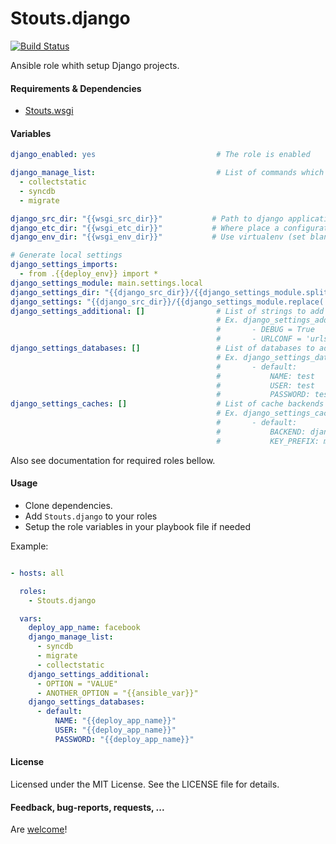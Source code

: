 Stouts.django
=============

[![Build Status](https://travis-ci.org/Stouts/Stouts.django.png)](https://travis-ci.org/Stouts/Stouts.django)

Ansible role whith setup Django projects.


#### Requirements & Dependencies

- [Stouts.wsgi](https://github.com/Stouts/Stouts.wsgi)


#### Variables

```yaml
django_enabled: yes                           # The role is enabled

django_manage_list:                           # List of commands which will be executed
  - collectstatic
  - syncdb
  - migrate

django_src_dir: "{{wsgi_src_dir}}"           # Path to django application
django_etc_dir: "{{wsgi_etc_dir}}"           # Where place a configuration files
django_env_dir: "{{wsgi_env_dir}}"           # Use virtualenv (set blank "" to disable)

# Generate local settings
django_settings_imports:
  - from .{{deploy_env}} import *
django_settings_module: main.settings.local
django_settings_dir: "{{django_src_dir}}/{{django_settings_module.split('.')[:-1]|join('/')}}"
django_settings: "{{django_src_dir}}/{{django_settings_module.replace('.', '/')}}.py"
django_settings_additional: []                # List of strings to add Django settings
                                              # Ex. django_settings_additional:
                                              #       - DEBUG = True
                                              #       - URLCONF = 'urls'
django_settings_databases: []                 # List of databases to add Django settings
                                              # Ex. django_settings_databases:
                                              #       - default:
                                              #           NAME: test
                                              #           USER: test
                                              #           PASSWORD: test
django_settings_caches: []                    # List of cache backends to add Django settings
                                              # Ex. django_settings_caches:
                                              #       - default:
                                              #           BACKEND: django.core.cache.backends.locmem.LocMemCache
                                              #           KEY_PREFIX: my_own_prefix
```

Also see documentation for required roles bellow.


#### Usage

* Clone dependencies.
* Add `Stouts.django` to your roles
* Setup the role variables in your playbook file if needed

Example:

```yaml

- hosts: all

  roles:
    - Stouts.django

  vars:
    deploy_app_name: facebook
    django_manage_list:
      - syncdb
      - migrate
      - collectstatic
    django_settings_additional:
      - OPTION = "VALUE"
      - ANOTHER_OPTION = "{{ansible_var}}"
    django_settings_databases:
      - default:
          NAME: "{{deploy_app_name}}"
          USER: "{{deploy_app_name}}"
          PASSWORD: "{{deploy_app_name}}"

```

#### License

Licensed under the MIT License. See the LICENSE file for details.


#### Feedback, bug-reports, requests, ...

Are [welcome](https://github.com/Stouts/Stouts.django/issues)!
